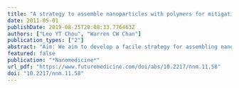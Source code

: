 ```yaml
---
title: "A strategy to assemble nanoparticles with polymers for mitigating cytotoxicity and enabling size tuning"
date: 2011-05-01
publishDate: 2019-08-25T20:08:33.776463Z
authors: ["Leo YT Chou", "Warren CW Chan"]
publication_types: ["2"]
abstract: "Aim: We aim to develop a facile strategy for assembling nanoparticles within cross-linked polymer micelles that enables tuning of their overall hydrodynamic size and surface charge and to mitigate toxicity. Materials & Methods: Hydrophobic nanoparticles and amphiphilic co-polymers self-assembled upon solvent-selective precipitation. Size-tunability of the assembled nanostructure was achieved by controlling both the nanoparticle and polymer ratio and the kinetics of the assembly process. Results & Conclusion: We were successful in creating polymer shells on the surface of inorganic nanoparticles. The shell thickness could be tuned, and protect the nanoparticles from environmental degradation and minimize the cytotoxicity of inorganic nanoparticles. This strategy provides a method to engineer the interactions of nanoparticles with biological systems, including their targeted delivery to diseased tissues and their safety of use without significantly altering their original materials properties."
featured: false
publication: "*Nanomedicine*"
url_pdf: "https://www.futuremedicine.com/doi/abs/10.2217/nnm.11.58"
doi: "10.2217/nnm.11.58"
---
```


